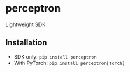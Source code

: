 # perceptron

Lightweight SDK

## Installation

- SDK only: `pip install perceptron`
- With PyTorch: `pip install perceptron[torch]`
